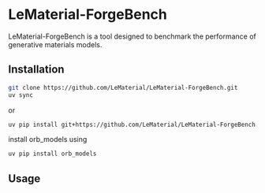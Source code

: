 # LeMaterial-ForgeBench

LeMaterial-ForgeBench is a tool designed to benchmark the performance of generative materials models.

## Installation

```bash
git clone https://github.com/LeMaterial/LeMaterial-ForgeBench.git
uv sync
```
or 
```bash
uv pip install git+https://github.com/LeMaterial/LeMaterial-ForgeBench.git
```

install orb_models using 
```bash
uv pip install orb_models
```

## Usage

<!-- ```bash
python main.py
``` -->

